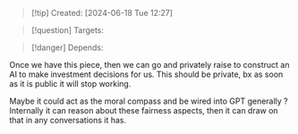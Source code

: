
>[!tip] Created: [2024-06-18 Tue 12:27]

>[!question] Targets: 

>[!danger] Depends: 

Once we have this piece, then we can go and privately raise to construct an AI to make investment decisions for us.  This should be private, bx as soon as it is public it will stop working.

Maybe it could act as the moral compass and be wired into GPT generally ?  Internally it can reason about these fairness aspects, then it can draw on that in any conversations it has.